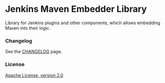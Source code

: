 Jenkins Maven Embedder Library
===

Library for Jenkins plugins and other components, which allows embedding Maven into their logic.

### Changelog

See the [CHANGELOG](CHANGELOG.md) page.

### License

[Apache License, version 2.0](http://www.apache.org/licenses/LICENSE-2.0)

